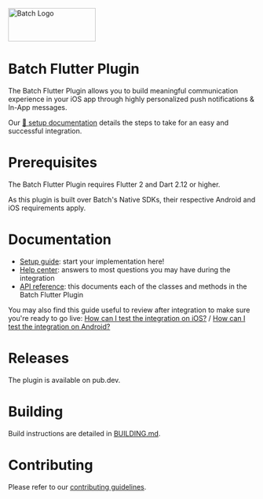 <img src="https://static.batch.com/documentation/Readmes/logo_batch_full_178@2x.png" srcset="https://static.batch.com/documentation/Readmes/logo_batch_full_178.png 1x" width="178" height="68" alt="Batch Logo" />

# Batch Flutter Plugin

The Batch Flutter Plugin allows you to build meaningful communication experience in your iOS app through highly personalized push notifications & In-App messages.

Our [📕 setup documentation](https://flutter-doc-preview.batchers.vercel.app/flutter/prerequisites) details the steps to take for an easy and successful integration.

# Prerequisites
The Batch Flutter Plugin requires Flutter 2 and Dart 2.12 or higher.

As this plugin is built over Batch's Native SDKs, their respective Android and iOS requirements apply.

# Documentation
- [Setup guide](https://doc.batch.com/flutter/prerequisites): start your implementation here!
- [Help center](https://help.batch.com/en/): answers to most questions you may have during the integration
- [API reference](https://doc.batch.com/flutter-dart-api-reference/index.html): this documents each of the classes and methods in the Batch Flutter Plugin

You may also find this guide useful to review after integration to make sure you're ready to go live: [How can I test the integration on iOS?](https://help.batch.com/en/articles/2669866-how-can-i-test-the-integration-on-ios) / [How can I test the integration on Android?](https://help.batch.com/en/articles/2672749-how-can-i-test-the-integration-on-android)

# Releases
The plugin is available on pub.dev.
 
# Building
Build instructions are detailed in [BUILDING.md](https://github.com/BatchLabs/Batch-Flutter-Plugin/blob/master/BUILDING.md).

# Contributing
Please refer to our [contributing guidelines](https://github.com/BatchLabs/Batch-Flutter-Plugin/blob/master/CONTRIBUTING.md).
